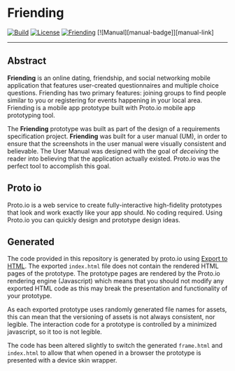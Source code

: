 # Friending
[![Build][build-badge]][build-link]
[![License][license-badge]][license-link]
[![Friending][friending-badge]][friending-link]
[![Manual][manual-badge]][manual-link]

---

## Abstract

**Friending** is an online dating, friendship, and social networking mobile application that features user-created questionnaires and multiple choice questions. Friending has two primary features: joining groups to find people similar to you or registering for events happening in
your local area.  Friending is a mobile app prototype built with Proto.io mobile app prototyping tool.

The **Friending** prototype was built as part of the design of a requirements specification project.  **Friending** was built for a user manual (UM), in order to ensure that the screenshots in the user manual were visually consistent and believable.
The User Manual was designed with the goal of _deceiving_ the reader into believing that the application actually existed.  Proto.io was the perfect tool to accomplish this goal.

## Proto io

Proto.io is a web service to create fully-interactive high-fidelity prototypes that look and work exactly like your app should. No coding required.  Using Proto.io you can quickly design and prototype design ideas.  

## Generated

The code provided in this repository is generated by proto.io using [Export to HTML](https://support.proto.io/hc/en-us/articles/220705787-Sharing-and-Collaboration-Exporting-and-downloading-offline).  The exported `index.html` file does not contain the rendered HTML pages of the prototype. The prototype pages are rendered by the Proto.io rendering engine (Javascript) which means that you should not modify any exported HTML code as this may break the presentation and functionality of your prototype.

As each exported prototype uses randomly generated file names for assets, this can mean that the versioning of assets is not always consistent, nor legible.  The interaction code for a prototype is controlled by a minimized javascript, so it too is not legible.

The code has been altered slightly to switch the generated `frame.html` and `index.html` to allow that when opened in a browser the prototype is presented with a device skin wrapper.

[build-badge]: https://gitlab.com/jrbeverly-friending/friending/badges/master/build.svg
[build-link]: https://gitlab.com/jrbeverly-friending/friending/commits/master

[license-badge]: https://img.shields.io/badge/license-MIT-blue.svg?maxAge=2592000
[license-link]: LICENSE

[friending-badge]: https://img.shields.io/badge/friending-view-blue.svg?maxAge=2592000
[friending-link]: https://jrbeverly-friending.gitlab.io/friending